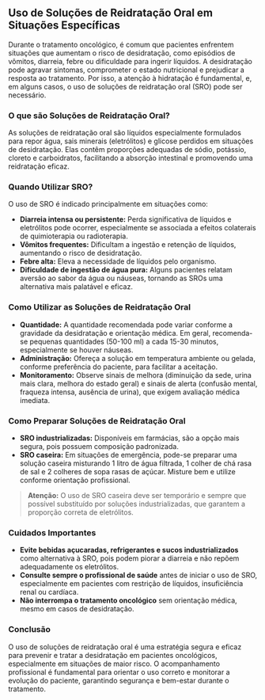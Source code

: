 
## Uso de Soluções de Reidratação Oral em Situações Específicas

Durante o tratamento oncológico, é comum que pacientes enfrentem situações que aumentam o risco de desidratação, como episódios de vômitos, diarreia, febre ou dificuldade para ingerir líquidos. A desidratação pode agravar sintomas, comprometer o estado nutricional e prejudicar a resposta ao tratamento. Por isso, a atenção à hidratação é fundamental, e, em alguns casos, o uso de soluções de reidratação oral (SRO) pode ser necessário.

### O que são Soluções de Reidratação Oral?

As soluções de reidratação oral são líquidos especialmente formulados para repor água, sais minerais (eletrólitos) e glicose perdidos em situações de desidratação. Elas contêm proporções adequadas de sódio, potássio, cloreto e carboidratos, facilitando a absorção intestinal e promovendo uma reidratação eficaz.

### Quando Utilizar SRO?

O uso de SRO é indicado principalmente em situações como:

- **Diarreia intensa ou persistente:** Perda significativa de líquidos e eletrólitos pode ocorrer, especialmente se associada a efeitos colaterais de quimioterapia ou radioterapia.
- **Vômitos frequentes:** Dificultam a ingestão e retenção de líquidos, aumentando o risco de desidratação.
- **Febre alta:** Eleva a necessidade de líquidos pelo organismo.
- **Dificuldade de ingestão de água pura:** Alguns pacientes relatam aversão ao sabor da água ou náuseas, tornando as SROs uma alternativa mais palatável e eficaz.

### Como Utilizar as Soluções de Reidratação Oral

- **Quantidade:** A quantidade recomendada pode variar conforme a gravidade da desidratação e orientação médica. Em geral, recomenda-se pequenas quantidades (50-100 ml) a cada 15-30 minutos, especialmente se houver náuseas.
- **Administração:** Ofereça a solução em temperatura ambiente ou gelada, conforme preferência do paciente, para facilitar a aceitação.
- **Monitoramento:** Observe sinais de melhora (diminuição da sede, urina mais clara, melhora do estado geral) e sinais de alerta (confusão mental, fraqueza intensa, ausência de urina), que exigem avaliação médica imediata.

### Como Preparar Soluções de Reidratação Oral

- **SRO industrializadas:** Disponíveis em farmácias, são a opção mais segura, pois possuem composição padronizada.
- **SRO caseira:** Em situações de emergência, pode-se preparar uma solução caseira misturando 1 litro de água filtrada, 1 colher de chá rasa de sal e 2 colheres de sopa rasas de açúcar. Misture bem e utilize conforme orientação profissional.

> **Atenção:** O uso de SRO caseira deve ser temporário e sempre que possível substituído por soluções industrializadas, que garantem a proporção correta de eletrólitos.

### Cuidados Importantes

- **Evite bebidas açucaradas, refrigerantes e sucos industrializados** como alternativa à SRO, pois podem piorar a diarreia e não repõem adequadamente os eletrólitos.
- **Consulte sempre o profissional de saúde** antes de iniciar o uso de SRO, especialmente em pacientes com restrição de líquidos, insuficiência renal ou cardíaca.
- **Não interrompa o tratamento oncológico** sem orientação médica, mesmo em casos de desidratação.

### Conclusão

O uso de soluções de reidratação oral é uma estratégia segura e eficaz para prevenir e tratar a desidratação em pacientes oncológicos, especialmente em situações de maior risco. O acompanhamento profissional é fundamental para orientar o uso correto e monitorar a evolução do paciente, garantindo segurança e bem-estar durante o tratamento.

```
